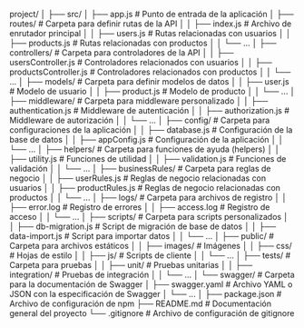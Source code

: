project/
│
├── src/
│   ├── app.js                 # Punto de entrada de la aplicación
│   ├── routes/                # Carpeta para definir rutas de la API
│   │   ├── index.js           # Archivo de enrutador principal
│   │   ├── users.js           # Rutas relacionadas con usuarios
│   │   ├── products.js        # Rutas relacionadas con productos
│   │   └── ...
│   ├── controllers/           # Carpeta para controladores de la API
│   │   ├── usersController.js # Controladores relacionados con usuarios
│   │   ├── productsController.js # Controladores relacionados con productos
│   │   └── ...
│   ├── models/                # Carpeta para definir modelos de datos
│   │   ├── user.js            # Modelo de usuario
│   │   ├── product.js         # Modelo de producto
│   │   └── ...
│   ├── middleware/            # Carpeta para middleware personalizado
│   │   ├── authentication.js  # Middleware de autenticación
│   │   ├── authorization.js   # Middleware de autorización
│   │   └── ...
│   ├── config/                # Carpeta para configuraciones de la aplicación
│   │   ├── database.js        # Configuración de la base de datos
│   │   ├── appConfig.js       # Configuración de la aplicación
│   │   └── ...
│   ├── helpers/               # Carpeta para funciones de ayuda (helpers)
│   │   ├── utility.js         # Funciones de utilidad
│   │   ├── validation.js      # Funciones de validación
│   │   └── ...
│   ├── businessRules/        # Carpeta para reglas de negocio
│   │   ├── userRules.js       # Reglas de negocio relacionadas con usuarios
│   │   ├── productRules.js    # Reglas de negocio relacionadas con productos
│   │   └── ...
│   ├── logs/                  # Carpeta para archivos de registro
│   │   ├── error.log          # Registro de errores
│   │   ├── access.log         # Registro de acceso
│   │   └── ...
│   ├── scripts/               # Carpeta para scripts personalizados
│   │   ├── db-migration.js    # Script de migración de base de datos
│   │   ├── data-import.js     # Script para importar datos
│   │   └── ...
│   ├── public/                # Carpeta para archivos estáticos
│   │   ├── images/            # Imágenes
│   │   ├── css/               # Hojas de estilo
│   │   ├── js/                # Scripts de cliente
│   │   └── ...
│   ├── tests/                 # Carpeta para pruebas
│   │   ├── unit/              # Pruebas unitarias
│   │   ├── integration/       # Pruebas de integración
│   │   └── ...
│   └── swagger/               # Carpeta para la documentación de Swagger
│       ├── swagger.yaml      # Archivo YAML o JSON con la especificación de Swagger
│       └── ...
│
├── package.json               # Archivo de configuración de npm
├── README.md                  # Documentación general del proyecto
└── .gitignore                 # Archivo de configuración de gitignore
